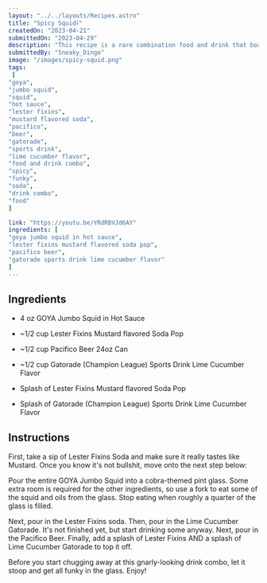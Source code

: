 ```yaml
---
layout: "../../layouts/Recipes.astro"
title: "Spicy Squid⸸"
createdOn: "2023-04-21"
submittedOn: "2023-04-29"
description: "This recipe is a rare combination food and drink that boasts a spicy and funky aroma."
submittedBy: "Sneaky_Dingo"
image: "/images/spicy-squid.png"
tags:
 [
"goya",
"jumbo squid",
"squid",
"hot sauce",
"lester fixins",
"mustard flavored soda",
"pacifico",
"beer",
"gatorade",
"sports drink",
"lime cucumber flavor",
"food and drink combo",
"spicy",
"funky",
"soda",
"drink combo",
"food"
]

link: "https://youtu.be/YRdRBVJd6AY"
ingredients: [
"goya jumbo squid in hot sauce",
"lester fixins mustard flavored soda pop",
"pacifico beer",
"gatorade sports drink lime cucumber flavor"
]
---
```


## Ingredients

- 4 oz GOYA Jumbo Squid in Hot Sauce

- ~1/2 cup Lester Fixins Mustard flavored Soda Pop

- ~1/2 cup Pacifico Beer 24oz Can

- ~1/2 cup Gatorade (Champion League) Sports Drink Lime Cucumber Flavor

- Splash of Lester Fixins Mustard flavored Soda Pop

- Splash of Gatorade (Champion League) Sports Drink Lime Cucumber Flavor

## Instructions

First, take a sip of Lester Fixins Soda and make sure it really tastes like Mustard. Once you know it's not bullshit, move onto the next step below:

Pour the entire GOYA Jumbo Squid into a cobra-themed pint glass. Some extra room is required for the other ingredients, so use a fork to eat some of the squid and oils from the glass. Stop eating when roughly a quarter of the glass is filled.

Next, pour in the Lester Fixins soda. Then, pour in the Lime Cucumber Gatorade. It's not finished yet, but start drinking some anyway. Next, pour in the Pacifico Beer. Finally, add a splash of Lester Fixins AND a splash of Lime Cucumber Gatorade to top it off.

Before you start chugging away at this gnarly-looking drink combo, let it stoop and get all funky in the glass. Enjoy!
